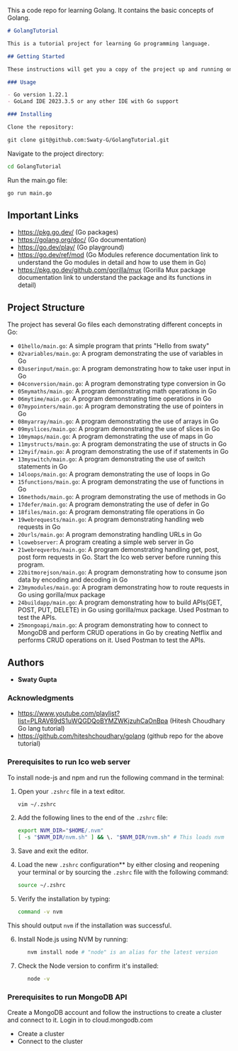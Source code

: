 This a code repo for learning Golang. It contains the basic concepts of Golang.

```markdown
# GolangTutorial

This is a tutorial project for learning Go programming language.

## Getting Started

These instructions will get you a copy of the project up and running on your local machine for development and testing purposes.

### Usage

- Go version 1.22.1
- GoLand IDE 2023.3.5 or any other IDE with Go support

### Installing

Clone the repository:

git clone git@github.com:Swaty-G/GolangTutorial.git
```

Navigate to the project directory:

```bash
cd GolangTutorial
```

Run the main.go file:

```bash
go run main.go
```

## Important Links
- https://pkg.go.dev/  (Go packages)   
- https://golang.org/doc/  (Go documentation)
- https://go.dev/play/  (Go playground)
- https://go.dev/ref/mod (Go Modules reference documentation link to understand the Go modules in detail and how to use them in Go)
- https://pkg.go.dev/github.com/gorilla/mux (Gorilla Mux package documentation link to understand the package and its functions in detail)


## Project Structure

The project has several Go files each demonstrating different concepts in Go:

- `01hello/main.go`: A simple program that prints "Hello from swaty"
- `02variables/main.go`: A program demonstrating the use of variables in Go
- `03userinput/main.go`: A program demonstrating how to take user input in Go
- `04conversion/main.go`: A program demonstrating type conversion in Go
- `05mymaths/main.go`: A program demonstrating math operations in Go
- `06mytime/main.go`: A program demonstrating time operations in Go
- `07mypointers/main.go`: A program demonstrating the use of pointers in Go
- `08myarray/main.go`: A program demonstrating the use of arrays in Go
- `09myslices/main.go`: A program demonstrating the use of slices in Go
- `10mymaps/main.go`: A program demonstrating the use of maps in Go
- `11mystructs/main.go`: A program demonstrating the use of structs in Go
- `12myif/main.go`: A program demonstrating the use of if statements in Go
- `13myswitch/main.go`: A program demonstrating the use of switch statements in Go
- `14loops/main.go`: A program demonstrating the use of loops in Go
- `15functions/main.go`: A program demonstrating the use of functions in Go
- `16methods/main.go`: A program demonstrating the use of methods in Go
- `17defer/main.go`: A program demonstrating the use of defer in Go
- `18files/main.go`: A program demonstrating file operations in Go
- `19webrequests/main.go`: A program demonstrating handling web requests in Go
- `20urls/main.go`: A program demonstrating handling URLs in Go
- `lcowebserver`: A program creating a simple web server in Go
- `21webreqverbs/main.go`: A program demonstrating handling get, post, post form requests in Go. Start the lco web server before running this program. 
- `22bitmorejson/main.go`: A program demonstrating how to consume json data by encoding and decoding in Go
- `23mymodules/main.go`: A program demonstrating how to route requests in Go using gorilla/mux package 
- `24buildapp/main.go`: A program demonstrating how to build APIs(GET, POST, PUT, DELETE) in Go using gorilla/mux package. Used Postman to test the APIs.
- `25mongoapi/main.go`: A program demonstrating how to connect to MongoDB and perform CRUD operations in Go by creating Netflix and performs CRUD operations on it. Used Postman to test the APIs.

## Authors

- **Swaty Gupta**

### Acknowledgments 
- https://www.youtube.com/playlist?list=PLRAV69dS1uWQGDQoBYMZWKjzuhCaOnBpa (Hitesh Choudhary Go lang tutorial)
- https://github.com/hiteshchoudhary/golang (github repo for the above tutorial)

### Prerequisites to run lco web server
To install node-js and npm and run the following command in the terminal:


1. Open your `.zshrc` file in a text editor.
   ```bash
   vim ~/.zshrc
    ```
2. Add the following lines to the end of the `.zshrc` file:

    ```bash
    export NVM_DIR="$HOME/.nvm"
    [ -s "$NVM_DIR/nvm.sh" ] && \. "$NVM_DIR/nvm.sh" # This loads nvm
    ```

3. Save and exit the editor.


4. Load the new `.zshrc` configuration** by either closing and reopening your terminal or by sourcing the `.zshrc` file with the following command:
    ```bash
    source ~/.zshrc
    ```

5. Verify the installation by typing:

    ```bash
    command -v nvm
    ```
This should output `nvm` if the installation was successful.

6. Install Node.js using NVM by running:
    ```bash
       nvm install node # "node" is an alias for the latest version
    ```

7. Check the Node version to confirm it's installed:

    ```bash
       node -v
    ```
   
### Prerequisites to run MongoDB API 
Create a MongoDB account and follow the instructions to create a cluster and connect to it.
Login in to cloud.mongodb.com
- Create a cluster
- Connect to the cluster
   



